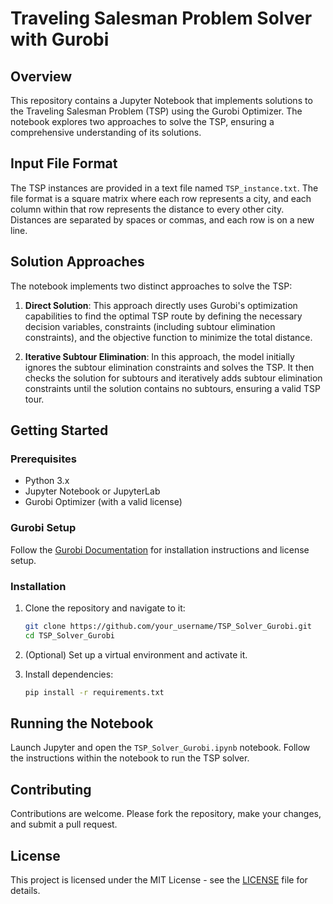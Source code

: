 # Traveling Salesman Problem Solver with Gurobi

## Overview

This repository contains a Jupyter Notebook that implements solutions to the Traveling Salesman Problem (TSP) using the Gurobi Optimizer. The notebook explores two approaches to solve the TSP, ensuring a comprehensive understanding of its solutions.

## Input File Format

The TSP instances are provided in a text file named `TSP_instance.txt`. The file format is a square matrix where each row represents a city, and each column within that row represents the distance to every other city. Distances are separated by spaces or commas, and each row is on a new line.

## Solution Approaches

The notebook implements two distinct approaches to solve the TSP:

1. **Direct Solution**: This approach directly uses Gurobi's optimization capabilities to find the optimal TSP route by defining the necessary decision variables, constraints (including subtour elimination constraints), and the objective function to minimize the total distance.

2. **Iterative Subtour Elimination**: In this approach, the model initially ignores the subtour elimination constraints and solves the TSP. It then checks the solution for subtours and iteratively adds subtour elimination constraints until the solution contains no subtours, ensuring a valid TSP tour.

## Getting Started

### Prerequisites

- Python 3.x
- Jupyter Notebook or JupyterLab
- Gurobi Optimizer (with a valid license)

### Gurobi Setup

Follow the [Gurobi Documentation](https://www.gurobi.com/documentation/) for installation instructions and license setup.

### Installation

1. Clone the repository and navigate to it:

    ```bash
    git clone https://github.com/your_username/TSP_Solver_Gurobi.git
    cd TSP_Solver_Gurobi
    ```

2. (Optional) Set up a virtual environment and activate it.

3. Install dependencies:

    ```bash
    pip install -r requirements.txt
    ```

## Running the Notebook

Launch Jupyter and open the `TSP_Solver_Gurobi.ipynb` notebook. Follow the instructions within the notebook to run the TSP solver.

## Contributing

Contributions are welcome. Please fork the repository, make your changes, and submit a pull request.

## License

This project is licensed under the MIT License - see the [LICENSE](LICENSE) file for details.
